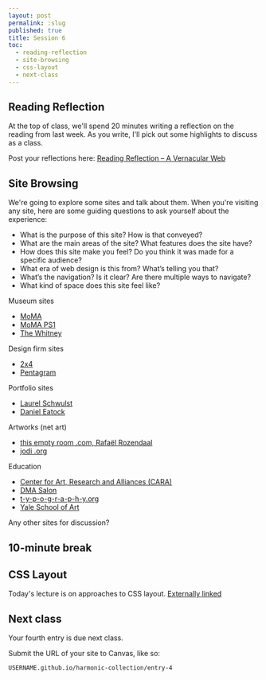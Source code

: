 ```yaml
---
layout: post
permalink: :slug
published: true
title: Session 6
toc:
  - reading-reflection
  - site-browsing
  - css-layout
  - next-class
---
```


## Reading Reflection

At the top of class, we'll spend 20 minutes writing a reflection on the reading from last week. As you write, I'll pick out some highlights to discuss as a class.

Post your reflections here: [Reading Reflection – A Vernacular Web](https://docs.google.com/document/d/1hscOFYlMpnt7Vr-VUmVh13dY1K0YJq07H8YAP-uxH14/edit?usp=sharing)

## Site Browsing

We're going to explore some sites and talk about them. When you're visiting any site, here are some guiding questions to ask yourself about the experience:

- What is the purpose of this site? How is that conveyed?
- What are the main areas of the site? What features does the site have?
- How does this site make you feel? Do you think it was made for a specific audience?
- What era of web design is this from? What’s telling you that?
- What’s the navigation? Is it clear? Are there multiple ways to navigate?
- What kind of space does this site feel like?

Museum sites

- [MoMA](https://www.moma.org/)
- [MoMA PS1](https://www.momaps1.org/)
- [The Whitney](https://whitney.org/)

Design firm sites

- [2x4](https://2x4.org/)
- [Pentagram](https://www.pentagram.com/)

Portfolio sites

- [Laurel Schwulst](https://laurelschwulst.com/)
- [Daniel Eatock](https://eatock.com/)

Artworks (net art)

- [this empty room .com, Rafaël Rozendaal](https://www.thisemptyroom.com/)
- [jodi .org](https://jodi.org)

Education

- [Center for Art, Research and Alliances (CARA)](https://www.cara-nyc.org/)
- [DMA Salon](https://sites.laurel.world/dma.cafe/)
- [t-y-p-o-g-r-a-p-h-y.org](https://t-y-p-o-g-r-a-p-h-y.org/)
- [Yale School of Art](https://www.art.yale.edu/)

Any other sites for discussion?

## 10-minute break

## CSS Layout

Today's lecture is on approaches to CSS layout. [Externally linked](https://jackrieger.github.io/core-2-interaction-lab/lectures/css-layout/)

## Next class

Your fourth entry is due next class.

Submit the URL of your site to Canvas, like so:

`USERNAME.github.io/harmonic-collection/entry-4`
